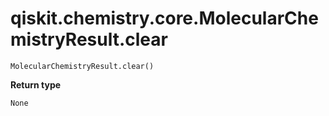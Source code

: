 # qiskit.chemistry.core.MolecularChemistryResult.clear

`MolecularChemistryResult.clear()`

**Return type**

`None`

